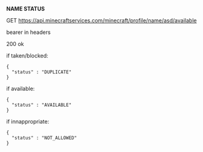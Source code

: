 **NAME STATUS**

GET https://api.minecraftservices.com/minecraft/profile/name/asd/available

bearer in headers

200 ok

if taken/blocked:
```
{
  "status" : "DUPLICATE"
}
```

if available:
```
{
  "status" : "AVAILABLE"
}
```

if innappropriate:
```
{
  "status" : "NOT_ALLOWED"
}
```
